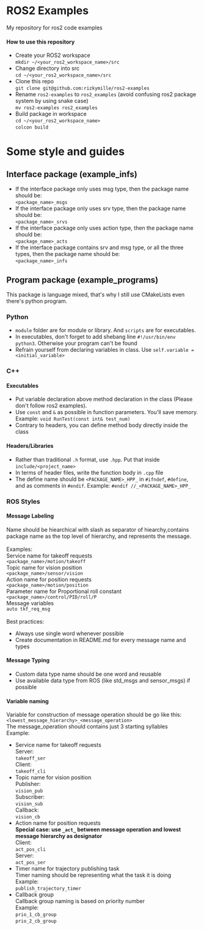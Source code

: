 # ROS2  Examples
My repository for ros2 code examples

#### How to use this repository
- Create your ROS2 workspace\
`mkdir ~/<your_ros2_workspace_name>/src`
- Change directory into src\
`cd ~/<your_ros2_workspace_name>/src`
- Clone this repo\
`git clone git@github.com:rizkymille/ros2-examples`
- Rename `ros2-examples` to `ros2_examples` (avoid confusing ros2 package system by using snake case)\
`mv ros2-examples ros2_examples`
- Build package in workspace\
`cd ~/<your_ros2_workspace_name>`\
`colcon build`

# Some style and guides
## Interface package (example_infs)
- If the interface package only uses msg type, then the package name should be:\
`<package_name>_msgs`
- If the interface package only uses srv type, then the package name should be:\
`<package_name>_srvs`
- If the interface package only uses action type, then the package name should be:\
`<package_name>_acts`
- If the interface package contains srv and msg type, or all the three types, then the package name should be:\
`<package_name>_infs`

## Program package (example_programs)
This package is language mixed, that's why I still use CMakeLists even there's python program.
### Python
- `module` folder are for module or library. And `scripts` are for executables.
- In executables, don't forget to add shebang line `#!/usr/bin/env python3`. Otherwise your program can't be found
- Refrain yourself from declaring variables in class. Use `self.variable = <initial_variable>`
### C++
#### Executables
- Put variable declaration above method declaration in the class (Please don't follow ros2 examples).
- Use `const` and `&` as possible in function parameters. You'll save memory. 
Example: `void RunTest(const int& test_num)`
- Contrary to headers, you can define method body directly inside the class
#### Headers/Libraries
- Rather than traditional `.h` format, use `.hpp`. Put that inside `include/<project_name>`
- In terms of header files, write the function body in `.cpp` file
- The define name should be `<PACKAGE_NAME>_HPP_` in `#ifndef`, `#define`, and as comments in `#endif`. Example: `#endif //_<PACKAGE_NAME>_HPP_`
### ROS Styles
#### Message Labeling
Name should be hiearchical with slash as separator of hiearchy,contains package name as the top level of hierarchy, and represents the message.\
\
Examples:\
Service name for takeoff requests\
`<package_name>/motion/takeoff`\
Topic name for vision position\
`<package_name>/sensor/vision`\
Action name for position requests\
`<package_name>/motion/position`\
Parameter name for Proportional roll constant\
`<package_name>/control/PID/roll/P`\
Message variables\
`auto tkf_req_msg`\
\
Best practices:
- Always use single word whenever possible
- Create documentation in README.md for every message name and types
#### Message Typing
- Custom data type name should be one word and reusable
- Use available data type from ROS (like std_msgs and sensor_msgs) if possible
#### Variable naming
Variable for construction of message operation should be go like this:\
`<lowest_message_hierarchy>_<message_operation>`\
The message_operation should contains just 3 starting syllables
\
Example:
- Service name for takeoff requests\
Server:\
`takeoff_ser`\
Client:\
`takeoff_cli`
- Topic name for vision position\
Publisher:\
`vision_pub`\
Subscriber:\
`vision_sub`\
Callback:\
`vision_cb`
- Action name for position requests\
**Special case: use `_act_` between message operation and lowest message hierarchy as designator**\
Client:\
`act_pos_cli`\
Server:\
`act_pos_ser`
- Timer name for trajectory publishing task\
Timer naming should be representing what the task it is doing\
Example:\
`publish_trajectory_timer`
- Callback group\
Callback group naming is based on priority number\
Example:\
`prio_1_cb_group`\
`prio_2_cb_group`
